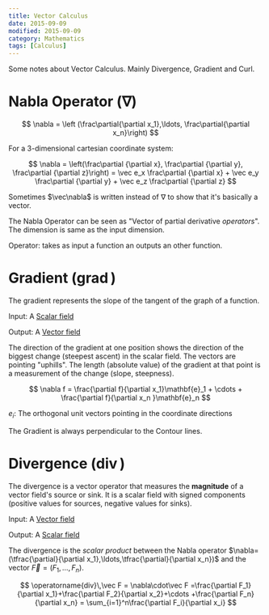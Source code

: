 ```yaml
---
title: Vector Calculus
date: 2015-09-09
modified: 2015-09-09
category: Mathematics
tags: [Calculus]
---
```

Some notes about Vector Calculus. Mainly Divergence, Gradient and Curl.



Nabla Operator ($\nabla$)
========================



$$
\nabla = \left (\frac\partial{\partial x_1},\ldots, \frac\partial{\partial x_n}\right)
$$

For a 3-dimensional cartesian coordinate system:

$$
\nabla = \left(\frac\partial {\partial x}, \frac\partial {\partial y}, \frac\partial {\partial z}\right) = \vec e_x \frac\partial {\partial x} + \vec e_y \frac\partial {\partial y} + \vec e_z \frac\partial {\partial z}
$$


Sometimes $\vec\nabla$ is written instead of $\nabla$ to show that it's basically a vector.

The Nabla Operator can be seen as "Vector of partial derivative *operators*". The dimension is same as the input dimension.

Operator: takes as input a function an outputs an other function.


Gradient ($\operatorname{grad}$)
================================

The gradient represents the slope of the tangent of the graph of a function.

Input: A [Scalar field](https://en.wikipedia.org/wiki/Scalar_field)

Output: A [Vector field](https://en.wikipedia.org/wiki/Vector_field) 

The direction of the gradient at one position shows the direction of the biggest change (steepest ascent) in the scalar field. The vectors are pointing "uphills".
The length (absolute value) of the gradient at that point is a measurement of the change (slope, steepness).

$$
\nabla f = \frac{\partial f}{\partial x_1}\mathbf{e}_1 + \cdots + \frac{\partial f}{\partial x_n }\mathbf{e}_n
$$

$e_i$: The orthogonal unit vectors pointing in the coordinate directions

The Gradient is always perpendicular to the Contour lines.


Divergence ($\operatorname{div}$)
=================================

The divergence is a vector operator that measures the **magnitude** of a vector field's source or sink. It is a
scalar field with signed components (positive values for sources, negative values for sinks). 

Input: A [Vector field](https://en.wikipedia.org/wiki/Vector_field)

Output: A [Scalar field](https://en.wikipedia.org/wiki/Scalar_field)


The divergence is the *scalar product* between the Nabla operator $\nabla=(\tfrac{\partial}{\partial x_1},\ldots,\tfrac{\partial}{\partial x_n})$ and the vector $\vec F = (F_1, \ldots,F_n)$.


$$
\operatorname{div}\,\vec F = \nabla\cdot\vec F =\frac{\partial F_1}{\partial x_1}+\frac{\partial F_2}{\partial x_2}+\cdots +\frac{\partial F_n}{\partial x_n} = \sum_{i=1}^n\frac{\partial F_i}{\partial x_i}
$$

